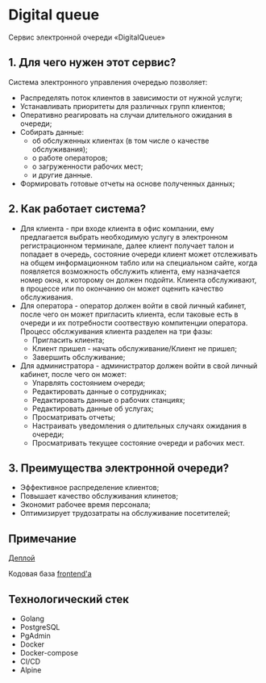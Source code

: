 # Digital queue
Сервис электронной очереди «DigitalQueue»

## 1. Для чего нужен этот сервис?

Система электронного управления очередью позволяет:
- Распределять поток клиентов в зависимости от нужной услуги;
- Устанавливать приоритеты для различных групп клиентов;
- Оперативно реагировать на случаи длительного ожидания в очереди;
- Собирать данные:
  - об обслуженных клиентах (в том числе о качестве обслуживания);
  - о работе операторов;
  - о загруженности рабочих мест;
  - и другие данные.
- Формировать готовые отчеты на основе полученных данных;

## 2. Как работает система?
- Для клиента  - при входе клиента в офис компании, ему предлагается выбрать необходимую услугу в электронном регистрационном терминале, далее клиент получает талон и попадает в очередь, состояние очереди клиент может отслеживать на общем информационном табло или на специальном сайте, когда появляется возможность обслужить клиента, ему назначается номер окна, к которому он должен подойти. Клиента обслуживают, в процессе или по окончанию он может оценить качество обслуживания.
- Для оператора - оператор должен войти в свой личный кабинет, после чего он может пригласить клиента, если таковые есть в очереди и их потребности соотвествую компитенции оператора. Процесс обслжуивания клиента разделен на три фазы:
  - Пригласить клиента;
  - Клиент пришел - начать обслуживание/Клиент не пришел;
  - Завершить обслуживание;
 - Для администратора - администратор должен войти в свой личный кабинет, после чего он может:
   - Упарвлять состоянием очереди;
   - Редактировать данные о сотрудниках;
   - Редактировать данные о рабочих станциях;
   - Редактировать данные об услугах;
   - Просматривать отчеты;
   - Настраивать уведомления о длительных случаях ожидания в очереди;
   - Просматривать текущее состояние очереди и рабочих мест.
 
## 3. Преимущества электронной очереди?
- Эффективное распределение клиентов;
- Повышает качество обслуживания клинетов;
- Экономит рабочее время персонала;
- Оптимизирует трудозатраты на обслуживание посетителей;

## Примечание
[Деплой](http://digitalqueue.ru/)

Кодовая база [frontend'a](https://github.com/Generat17/digital-queue-frontend)

## Технологический стек
- Golang
- PostgreSQL
- PgAdmin
- Docker
- Docker-compose
- CI/CD
- Alpine


